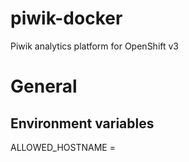 # piwik-docker
Piwik analytics platform for OpenShift v3

# General

## Environment variables
ALLOWED_HOSTNAME = <your-domain>
